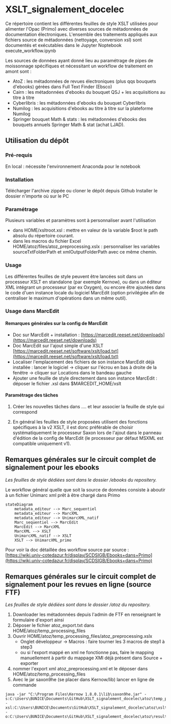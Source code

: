 # XSLT_signalement_docelec
 Ce répertoire contient les différentes feuilles de style XSLT utilisées pour alimenter l'Opac (Primo) avec diverses sources de métadonnées de documentation électroniques.
 L'ensemble des traitements appliqués aux fichiers source de métadonnées (nettoyage, conversion xsl) sont documentés et exécutables dans le Jupyter Noptebook execute_workflow.ipynb

Les sources de données ayant donné lieu au paramétrage de pipes de moissonnage spécifiques et nécessitant un workflow de traitement en amont sont :
 - AtoZ : les métadonnées de revues électroniques (plus qqs bouquets d'ebooks) gérées dans Full Text Finder (Ebsco)
 - Cairn : les métadonnées d'ebooks du bouquet QSJ + les acquiisitions au titre à titre
 - Cyberlibris : les métadonnées d'ebooks du bouquet Cyberlibris
 - Numilog : les acquisitions d'ebooks au titre à titre sur la plateforme Numilog
 - Springer bouquet Math & stats : les métadonnées d'ebooks des bouquets annuels Springer Math & stat (achat LJAD).

## Utilisation du dépôt

### Pré-requis

En local : nécessite l'environnement Anaconda pour le notebook

### Installation

Télécharger l'archive zippée ou cloner le dépôt depuis Github
Installer le dossier n'importe où sur le PC

### Paramétrage

Plusieurs variables et paramètres sont à personnaliser avant l'utilisation
* dans HOME/xsltroot.xsl : mettre en valeur de la variable $root le path absolu du répertoire courant.
* dans les macros du fichier Excel HOME/atoz/files/atoz_preprocessing.xslx : personnaliser les variables sourceTxtFolderPath et xmlOutputFolderPath avec ce même chemin.

### Usage

Les différentes feuilles de style peuvent être lancées soit dans un processeur XSLT en standalone (par exemple Kernow), ou dans un éditeur XML intégrant un processeur (par ex Oxygen), ou encore être ajoutées dans le code d'uen instance locale du logiciel MarcEdit (option privilégiée afin de centraliser le maximum d'opérations dans un même outil).

### Usage dans MarcEdit

#### Remarques générales sur la config de MarcEdit

* Doc sur MarcEdit + installation : [https://marcedit.reeset.net/downloads](https://marcedit.reeset.net/downloads)
* Doc MarcEdit sur l'ajout simple d'une XSLT [https://marcedit.reeset.net/software/xslt/load.txt](https://marcedit.reeset.net/software/xslt/load.txt)
* Localiser l'emplacement des fichiers de son instance MarcEdit déjà installée : lancer le logiciel -> cliquer sur l'écrou en bas à droite de la fenêtre -> cliquer sur Locations dans le bandeau gauche
* Ajouter une feuille de style directement dans son instance MarcEdit : déposer le fichier .xsl dans $MARCEDIT_HOME/xslt

#### Paramétrage des tâches

1. Créer les nouvelles tâches dans .... et leur associer la feuille de style qui correspond

2. En général les feuilles de style proposées utilisent des fonctions spécifiques à la v2 XSLT, il est donc préférable de choisir systématiquement le processeur Saxon lors de l'ajout dans le panneau d'édition de la config de MarcEdit (le processeur par défaut MSXML est compatible uniquement v1).

 ## Remarques générales sur le circuit complet de signalement pour les ebooks

 *Les feuilles de style dédiées sont dans le dossier /ebooks du repositery.*

 Le workflow général quelle que soit la source de données consiste à aboutir à un fichier Unimarc xml prêt à être chargé dans Primo

```mermaid
stateDiagram
    metadata_editeur --> Marc_sequentiel
    metadata_editeur --> MarcXML
    metadata_editeur --> UnimarcXML_natif
    Marc_sequentiel --> MarcEdit
    MarcEdit --> MarcXML
    MarcXML --> XSLT
    UnimarcXML_natif --> XSLT
    XSLT --> UnimarcXML_primo
```

 Pour voir la doc détaillée des workflow source par source : [https://wiki.univ-cotedazur.fr/display/SCDSIGB/Ebooks+dans+Primo](https://wiki.univ-cotedazur.fr/display/SCDSIGB/Ebooks+dans+Primo)


## Remarques générales sur le circuit complet de signalement pour les revues en ligne (source FTF)

*Les feuilles de style dédiées sont dans le dossier /atoz du repositery.*

1. Downloader les métadonnées depuis l'admin de FTF en renseignant le formulaire d'export ainsi
2. Déposer le fichier atoz_export.txt dans HOME/atoz/temp_processing_files
3. Ouvrir HOME/atoz/temp_processing_files/atoz_preprocessing.xslx
    - Onglet développeur -> Macros : faire tourner les 3 macros de step1 à step3
    - ou si l'export mappé en xml ne fonctionne pas, faire le mapping manuellement à partir du mappage XMl déjà présent dans Source + exporter
4. nommer l'export xml atoz_preprocessing.xml et le déposer dans HOME/atoz/temp_processing_files
5. Avec le jar saxon9he (se placer dans Kernow/lib) lancer en ligne de commande 
```
java -jar "C:\Program Files\Kernow 1.8.0.1\lib\saxon9he.jar" -s:C:\Users\BUNICE\Documents\GitHub\XSLT_signalement_docelec\atoz\temp_processing_files\atoz_export.xml -xsl:C:\Users\BUNICE\Documents\GitHub\XSLT_signalement_docelec\atoz\xslt\atoztemp4primo.xsl -o:C:\Users\BUNICE\Documents\GitHub\XSLT_signalement_docelec\atoz\result_files\atoz.xml
```